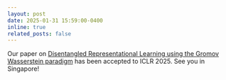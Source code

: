```yaml
---
layout: post
date: 2025-01-31 15:59:00-0400
inline: true
related_posts: false
---
```


Our paper on [Disentangled Representational Learning using the Gromov Wasserstein paradigm](https://arxiv.org/abs/2407.07829) has been accepted to ICLR 2025. See you in Singapore!
